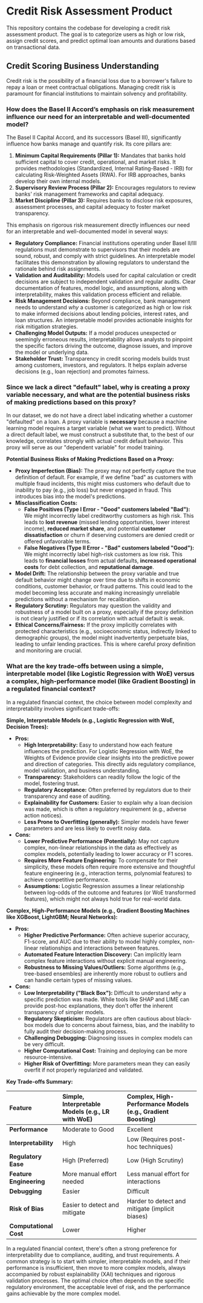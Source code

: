 # Credit Risk Assessment Product

This repository contains the codebase for developing a credit risk assessment product. The goal is to categorize users as high or low risk, assign credit scores, and predict optimal loan amounts and durations based on transactional data.

## Credit Scoring Business Understanding

Credit risk is the possibility of a financial loss due to a borrower's failure to repay a loan or meet contractual obligations. Managing credit risk is paramount for financial institutions to maintain solvency and profitability.

### How does the Basel II Accord’s emphasis on risk measurement influence our need for an interpretable and well-documented model?

The Basel II Capital Accord, and its successors (Basel III), significantly influence how banks manage and quantify risk. Its core pillars are:
1.  **Minimum Capital Requirements (Pillar 1):** Mandates that banks hold sufficient capital to cover credit, operational, and market risks. It provides methodologies (Standardized, Internal Rating-Based - IRB) for calculating Risk-Weighted Assets (RWA). For IRB approaches, banks develop their own internal models.
2.  **Supervisory Review Process (Pillar 2):** Encourages regulators to review banks' risk management frameworks and capital adequacy.
3.  **Market Discipline (Pillar 3):** Requires banks to disclose risk exposures, assessment processes, and capital adequacy to foster market transparency.

This emphasis on rigorous risk measurement directly influences our need for an interpretable and well-documented model in several ways:

* **Regulatory Compliance:** Financial institutions operating under Basel II/III regulations must demonstrate to supervisors that their models are sound, robust, and comply with strict guidelines. An interpretable model facilitates this demonstration by allowing regulators to understand the rationale behind risk assignments.
* **Validation and Auditability:** Models used for capital calculation or credit decisions are subject to independent validation and regular audits. Clear documentation of features, model logic, and assumptions, along with interpretability, makes this validation process efficient and reliable.
* **Risk Management Decisions:** Beyond compliance, bank management needs to understand *why* a customer is categorized as high or low risk to make informed decisions about lending policies, interest rates, and loan structures. An interpretable model provides actionable insights for risk mitigation strategies.
* **Challenging Model Outputs:** If a model produces unexpected or seemingly erroneous results, interpretability allows analysts to pinpoint the specific factors driving the outcome, diagnose issues, and improve the model or underlying data.
* **Stakeholder Trust:** Transparency in credit scoring models builds trust among customers, investors, and regulators. It helps explain adverse decisions (e.g., loan rejection) and promotes fairness.

### Since we lack a direct "default" label, why is creating a proxy variable necessary, and what are the potential business risks of making predictions based on this proxy?

In our dataset, we do not have a direct label indicating whether a customer "defaulted" on a loan. A proxy variable is **necessary** because a machine learning model requires a target variable (what we want to predict). Without a direct default label, we must construct a substitute that, to the best of our knowledge, correlates strongly with actual credit default behavior. This proxy will serve as our "dependent variable" for model training.

**Potential Business Risks of Making Predictions Based on a Proxy:**

* **Proxy Imperfection (Bias):** The proxy may not perfectly capture the true definition of default. For example, if we define "bad" as customers with multiple fraud incidents, this might miss customers who default due to inability to pay (e.g., job loss) but never engaged in fraud. This introduces bias into the model's predictions.
* **Misclassification Costs:**
    * **False Positives (Type I Error - "Good" customers labeled "Bad"):** We might incorrectly label creditworthy customers as high risk. This leads to **lost revenue** (missed lending opportunities, lower interest income), **reduced market share**, and potential **customer dissatisfaction** or churn if deserving customers are denied credit or offered unfavorable terms.
    * **False Negatives (Type II Error - "Bad" customers labeled "Good"):** We might incorrectly label high-risk customers as low risk. This leads to **financial losses** from actual defaults, **increased operational costs** for debt collection, and **reputational damage**.
* **Model Drift:** The relationship between the proxy variable and true default behavior might change over time due to shifts in economic conditions, customer behavior, or fraud patterns. This could lead to the model becoming less accurate and making increasingly unreliable predictions without a mechanism for recalibration.
* **Regulatory Scrutiny:** Regulators may question the validity and robustness of a model built on a proxy, especially if the proxy definition is not clearly justified or if its correlation with actual default is weak.
* **Ethical Concerns/Fairness:** If the proxy implicitly correlates with protected characteristics (e.g., socioeconomic status, indirectly linked to demographic groups), the model might inadvertently perpetuate bias, leading to unfair lending practices. This is where careful proxy definition and monitoring are crucial.

### What are the key trade-offs between using a simple, interpretable model (like Logistic Regression with WoE) versus a complex, high-performance model (like Gradient Boosting) in a regulated financial context?

In a regulated financial context, the choice between model complexity and interpretability involves significant trade-offs:

**Simple, Interpretable Models (e.g., Logistic Regression with WoE, Decision Trees):**

* **Pros:**
    * **High Interpretability:** Easy to understand how each feature influences the prediction. For Logistic Regression with WoE, the Weights of Evidence provide clear insights into the predictive power and direction of categories. This directly aids regulatory compliance, model validation, and business understanding.
    * **Transparency:** Stakeholders can readily follow the logic of the model, fostering trust.
    * **Regulatory Acceptance:** Often preferred by regulators due to their transparency and ease of auditing.
    * **Explainability for Customers:** Easier to explain why a loan decision was made, which is often a regulatory requirement (e.g., adverse action notices).
    * **Less Prone to Overfitting (generally):** Simpler models have fewer parameters and are less likely to overfit noisy data.
* **Cons:**
    * **Lower Predictive Performance (Potentially):** May not capture complex, non-linear relationships in the data as effectively as complex models, potentially leading to lower accuracy or F1 scores.
    * **Requires More Feature Engineering:** To compensate for their simplicity, these models often require more extensive and thoughtful feature engineering (e.g., interaction terms, polynomial features) to achieve competitive performance.
    * **Assumptions:** Logistic Regression assumes a linear relationship between log-odds of the outcome and features (or WoE transformed features), which might not always hold true for real-world data.

**Complex, High-Performance Models (e.g., Gradient Boosting Machines like XGBoost, LightGBM; Neural Networks):**

* **Pros:**
    * **Higher Predictive Performance:** Often achieve superior accuracy, F1-score, and AUC due to their ability to model highly complex, non-linear relationships and interactions between features.
    * **Automated Feature Interaction Discovery:** Can implicitly learn complex feature interactions without explicit manual engineering.
    * **Robustness to Missing Values/Outliers:** Some algorithms (e.g., tree-based ensembles) are inherently more robust to outliers and can handle certain types of missing values.
* **Cons:**
    * **Low Interpretability ("Black Box"):** Difficult to understand *why* a specific prediction was made. While tools like SHAP and LIME can provide post-hoc explanations, they don't offer the inherent transparency of simpler models.
    * **Regulatory Skepticism:** Regulators are often cautious about black-box models due to concerns about fairness, bias, and the inability to fully audit their decision-making process.
    * **Challenging Debugging:** Diagnosing issues in complex models can be very difficult.
    * **Higher Computational Cost:** Training and deploying can be more resource-intensive.
    * **Higher Risk of Overfitting:** More parameters mean they can easily overfit if not properly regularized and validated.

**Key Trade-offs Summary:**

| Feature               | Simple, Interpretable Models (e.g., LR with WoE) | Complex, High-Performance Models (e.g., Gradient Boosting) |
| :-------------------- | :----------------------------------------------- | :--------------------------------------------------------- |
| **Performance** | Moderate to Good                                 | Excellent                                                  |
| **Interpretability** | High                                             | Low (Requires post-hoc techniques)                         |
| **Regulatory Ease** | High (Preferred)                                 | Low (High Scrutiny)                                        |
| **Feature Engineering** | More manual effort needed                        | Less manual effort for interactions                        |
| **Debugging** | Easier                                           | Difficult                                                  |
| **Risk of Bias** | Easier to detect and mitigate                    | Harder to detect and mitigate (implicit biases)            |
| **Computational Cost** | Lower                                            | Higher                                                     |

In a regulated financial context, there's often a strong preference for interpretability due to compliance, auditing, and trust requirements. 
A common strategy is to start with simpler, interpretable models, and if their performance is insufficient, then move to more complex models, always 
accompanied by robust explainability (XAI) techniques and rigorous validation processes. The optimal choice often depends on the specific regulatory 
environment, the acceptable level of risk, and the performance gains achievable by the more complex model.